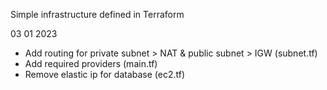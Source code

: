 Simple infrastructure defined in Terraform

03 01 2023 

- Add routing for private subnet > NAT & public subnet > IGW (subnet.tf)
- Add required providers (main.tf)
- Remove elastic ip for database (ec2.tf)


